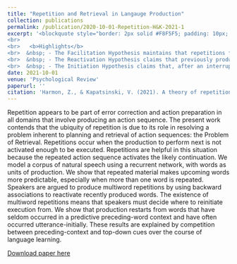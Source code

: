 ```yaml
---
title: "Repetition and Retrieval in Langauge Production"
collection: publications
permalink: /publication/2020-10-01-Repetition-H&K-2021-1
excerpt: '<blockquote style="border: 2px solid #F8F5F5; padding: 10px; background-color: #F8F5F5;"> Repetitions are ubiquitous in all domains that involve producing an action sequence, and occur when the upcoming plan is not activated enough to be executed. Repetitions are helpful in this situation because the repeated action sequence activates the likely continuation. In this work, we propose a theory of repetition and retreival in the form of three hypotheses: The faciliation hypothesis, the reactivation hypothesis, and the initiation hypothesis. 
<br>
<br>   <b>Highlights</b>
<br>  &nbsp; - The Facilitation Hypothesis maintains that repetitions facilitate accessing the upcoming item. 
<br>  &nbsp; - The Reactivation Hypothesis claims that previously produced words must be reactivated to be re-produced, and that this reactivation process uses the words that follow as cues. 
<br>  &nbsp; - The Initiation Hypothesis claims that, after an interruption, speech is restarted from words that have occurred relatively unexpectedly in the speaker’s prior experi- ence. The Initiation Hypothesis attributes this effect to Cue Competition between preceding context and top-down cues: initiation from words that tend to occur in predictive preceding-word contexts is relatively unlikely because such words have a weaker association with top-down cues.</blockquote>'
date: 2021-10-01
venue: 'Psychological Review'
paperurl: ''
citation: 'Harmon, Z., & Kapatsinski, V. (2021). A theory of repetition and retrieval in language production. <i>Psychological Review</i>, 128(6), 1112–1144. <a href="https://psycnet.apa.org/record/2021-62984-001">[Paper]</a>'
---
```


Repetition appears to be part of error correction and action preparation in all domains that involve producing an action sequence. The present work contends that the ubiquity of repetition is due to its role in resolving a problem inherent to planning and retrieval of action sequences: the Problem of Retrieval. Repetitions occur when the production to perform next is not activated enough to be executed. Repetitions are helpful in this situation because the repeated action sequence activates the likely continuation. We model a corpus of natural speech using a recurrent network, with words as units of production. We show that repeated material makes upcoming words more predictable, especially when more than one word is repeated. Speakers are argued to produce multiword repetitions by using backward associations to reactivate recently produced words. The existence of multiword repetitions means that speakers must decide where to reinitiate execution from. We show that production restarts from words that have seldom occurred in a predictive preceding-word context and have often occurred utterance-initially. These results are explained by competition between preceding-context and top-down cues over the course of language learning.

[Download paper here](https://psycnet.apa.org/record/2021-62984-001)

